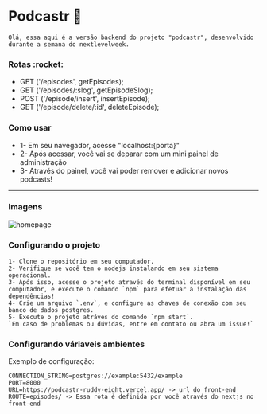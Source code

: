 # Podcastr 🎵

    Olá, essa aqui é a versão backend do projeto "podcastr", desenvolvido durante a semana do nextlevelweek.
    
    
    
 <h3>Rotas :rocket:</h3>
    
   - GET ('/episodes', getEpisodes);
   - GET ('/episodes/:slog', getEpisodeSlog);
   - POST ('/episode/insert', insertEpisode);
   - GET ('/episode/delete/:id', deleteEpisode);
 
 <h3>Como usar </h3>

   - 1- Em seu navegador, acesse "localhost:{porta}"
   - 2- Após acessar, você vai se deparar com um mini painel de administração
   - 3- Através do painel, você vai poder remover e adicionar novos podcasts!

---

 <h3>Imagens</h3>
 <img src="https://user-images.githubusercontent.com/63478331/117904423-b91e8600-b2a7-11eb-96a8-33d3c1ed3985.png" alt="homepage">
 
 <h3>Configurando o projeto</h3>

    1- Clone o repositório em seu computador.
    2- Verifique se você tem o nodejs instalando em seu sistema operacional.
    3- Após isso, acesse o projeto através do terminal disponível em seu computador, e execute o comando `npm` para efetuar a instalação das dependências!
    4- Crie um arquivo `.env`, e configure as chaves de conexão com seu banco de dados postgres.
    5- Execute o projeto atráves do comando `npm start`.
    `Em caso de problemas ou dúvidas, entre em contato ou abra um issue!`
    
<h3>Configurando váriaveis ambientes</h3>
<p>Exemplo de configuração: </p>
    
    CONNECTION_STRING=postgres://example:5432/example
    PORT=8000
    URL=https://podcastr-ruddy-eight.vercel.app/ -> url do front-end
    ROUTE=episodes/ -> Essa rota é definida por você através do nextjs no front-end
